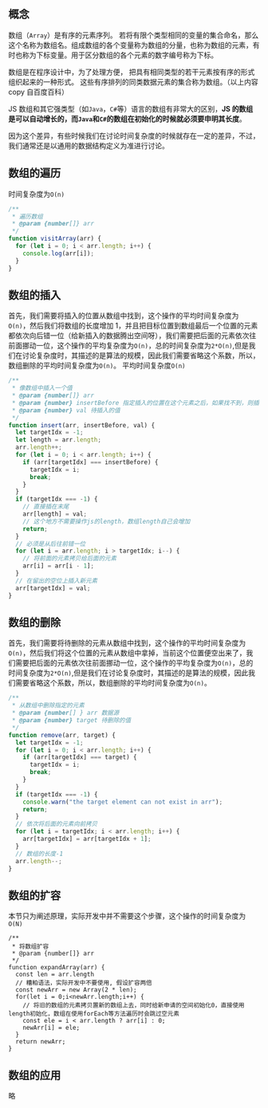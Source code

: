 ## 概念

数组（`Array`）是有序的元素序列。 若将有限个类型相同的变量的集合命名，那么这个名称为数组名。组成数组的各个变量称为数组的分量，也称为数组的元素，有时也称为下标变量。用于区分数组的各个元素的数字编号称为下标。

数组是在程序设计中，为了处理方便， 把具有相同类型的若干元素按有序的形式组织起来的一种形式。 这些有序排列的同类数据元素的集合称为数组。（以上内容 copy 自百度百科）

JS 数组和其它强类型（如`Java`，`C#`等）语言的数组有非常大的区别，**JS 的数组是可以自动增长的，而`Java`和`C#`的数组在初始化的时候就必须要申明其长度**。

因为这个差异，有些时候我们在讨论时间复杂度的时候就存在一定的差异，不过，我们通常还是以通用的数据结构定义为准进行讨论。

## 数组的遍历

时间复杂度为`O(n)`

```js
/**
 * 遍历数组
 * @param {number[]} arr
 */
function visitArray(arr) {
  for (let i = 0; i < arr.length; i++) {
    console.log(arr[i]);
  }
}
```

## 数组的插入

首先，我们需要将插入的位置从数组中找到，这个操作的平均时间复杂度为`O(n)`，然后我们将数组的长度增加 1，并且把目标位置到数组最后一个位置的元素都依次向后错一位（给新插入的数据腾出空间呀），我们需要把后面的元素依次往前面挪动一位，这个操作的平均复杂度为`O(n)`，总的时间复杂度为`2*O(n)`,但是我们在讨论复杂度时，其描述的是算法的规模，因此我们需要省略这个系数，所以，数组删除的平均时间复杂度为`O(n)`。
平均时间复杂度`O(n)`

```js
/**
 * 像数组中插入一个值
 * @param {number[]} arr
 * @param {number} insertBefore 指定插入的位置在这个元素之后，如果找不到，则插在末尾
 * @param {number} val 待插入的值
 */
function insert(arr, insertBefore, val) {
  let targetIdx = -1;
  let length = arr.length;
  arr.length++;
  for (let i = 0; i < arr.length; i++) {
    if (arr[targetIdx] === insertBefore) {
      targetIdx = i;
      break;
    }
  }
  if (targetIdx === -1) {
    // 直接插在末尾
    arr[length] = val;
    // 这个地方不需要操作js的length，数组length自己会增加
    return;
  }
  // 必须是从后往前错一位
  for (let i = arr.length; i > targetIdx; i--) {
    // 将前面的元素拷贝给后面的元素
    arr[i] = arr[i - 1];
  }
  // 在留出的空位上插入新元素
  arr[targetIdx] = val;
}
```

## 数组的删除

首先，我们需要将待删除的元素从数组中找到，这个操作的平均时间复杂度为`O(n)`，然后我们将这个位置的元素从数组中拿掉，当前这个位置便空出来了，我们需要把后面的元素依次往前面挪动一位，这个操作的平均复杂度为`O(n)`，总的时间复杂度为`2*O(n)`,但是我们在讨论复杂度时，其描述的是算法的规模，因此我们需要省略这个系数，所以，数组删除的平均时间复杂度为`O(n)`。

```js
/**
 * 从数组中删除指定的元素
 * @param {number[] } arr 数据源
 * @param {number} target 待删除的值
 */
function remove(arr, target) {
  let targetIdx = -1;
  for (let i = 0; i < arr.length; i++) {
    if (arr[targetIdx] === target) {
      targetIdx = i;
      break;
    }
  }
  if (targetIdx === -1) {
    console.warn("the target element can not exist in arr");
    return;
  }
  // 依次将后面的元素向前拷贝
  for (let i = targetIdx; i < arr.length; i++) {
    arr[targetIdx] = arr[targetIdx + 1];
  }
  // 数组的长度-1
  arr.length--;
}
```

## 数组的扩容

本节只为阐述原理，实际开发中并不需要这个步骤，这个操作的时间复杂度为`O(N)`

```JS
/**
 * 将数组扩容
 * @param {number[]} arr
 */
function expandArray(arr) {
  const len = arr.length
  // 糟粕语法，实际开发中不要使用, 假设扩容两倍
  const newArr = new Array(2 * len);
  for(let i = 0;i<newArr.length;i++) {
    // 将旧的数组的元素拷贝置新的数组上去，同时给新申请的空间初始化0，直接使用length初始化，数组在使用forEach等方法遍历时会跳过空元素
    const ele = i < arr.length ? arr[i] : 0;
    newArr[i] = ele;
  }
  return newArr;
}
```

## 数组的应用

略
